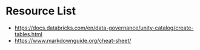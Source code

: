 # Resource List
- https://docs.databricks.com/en/data-governance/unity-catalog/create-tables.html
- https://www.markdownguide.org/cheat-sheet/
